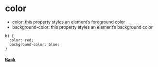# color
- color: this property styles an element’s foreground color
- background-color: this property styles an element’s background color

```
h1 {
  color: red;
  background-color: blue;
}
```


#### [Back](../readme.md#css-quick-guide)